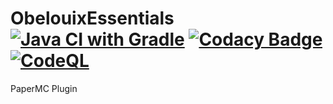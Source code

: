 # ObelouixEssentials [![Java CI with Gradle](https://github.com/obelouix/ObelouixEssentials/actions/workflows/gradle.yml/badge.svg)](https://github.com/obelouix/ObelouixEssentials/actions/workflows/gradle.yml) [![Codacy Badge](https://app.codacy.com/project/badge/Grade/5ab3ef8721c240b88b95aea40817d236)](https://www.codacy.com/gh/obelouix/ObelouixEssentials/dashboard?utm_source=github.com&amp;utm_medium=referral&amp;utm_content=obelouix/ObelouixEssentials&amp;utm_campaign=Badge_Grade)[![CodeQL](https://github.com/obelouix/ObelouixEssentials/actions/workflows/codeql-analysis.yml/badge.svg)](https://github.com/obelouix/ObelouixEssentials/actions/workflows/codeql-analysis.yml)

PaperMC Plugin
